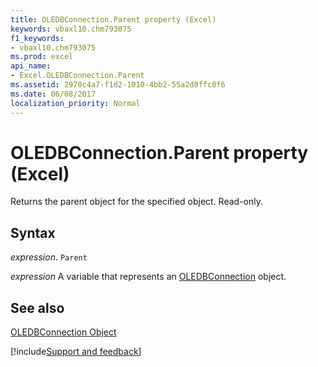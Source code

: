 ```yaml
---
title: OLEDBConnection.Parent property (Excel)
keywords: vbaxl10.chm793075
f1_keywords:
- vbaxl10.chm793075
ms.prod: excel
api_name:
- Excel.OLEDBConnection.Parent
ms.assetid: 2970c4a7-f1d2-1010-4bb2-55a2d8ffc0f6
ms.date: 06/08/2017
localization_priority: Normal
---
```



# OLEDBConnection.Parent property (Excel)

Returns the parent object for the specified object. Read-only.


## Syntax

_expression_. `Parent`

_expression_ A variable that represents an [OLEDBConnection](Excel.OLEDBConnection.md) object.


## See also


[OLEDBConnection Object](Excel.OLEDBConnection.md)

[!include[Support and feedback](~/includes/feedback-boilerplate.md)]